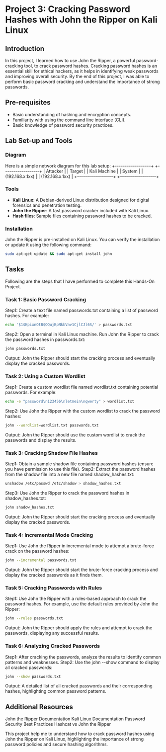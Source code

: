 # Project 3: Cracking Password Hashes with John the Ripper on Kali Linux

## Introduction
In this project, I learned how to use John the Ripper, a powerful password-cracking tool, to crack password hashes. Cracking password hashes is an essential skill for ethical hackers, as it helps in identifying weak passwords and improving overall security. By the end of this project, I was able to perform basic password cracking and understand the importance of strong passwords.

## Pre-requisites
- Basic understanding of hashing and encryption concepts.
- Familiarity with using the command line interface (CLI).
- Basic knowledge of password security practices.

## Lab Set-up and Tools

### Diagram
Here is a simple network diagram for this lab setup:
+------------------+ +------------------+
| Attacker | | Target |
| Kali Machine | | System |
| (192.168.x.1xx) | | (192.168.x.1xx) |
+------------------+ +------------------+

### Tools
- **Kali Linux**: A Debian-derived Linux distribution designed for digital forensics and penetration testing.
- **John the Ripper**: A fast password cracker included with Kali Linux.
- **Hash files**: Sample files containing password hashes to be cracked.

### Installation
John the Ripper is pre-installed on Kali Linux. You can verify the installation or update it using the following command:
```sh
sudo apt-get update && sudo apt-get install john
```

## Tasks

Following are the steps that I have performed to complete this Hands-On Project.
### Task 1: Basic Password Cracking

Step1: Create a text file named passwords.txt containing a list of password hashes. For example:
```sh
echo '$1$KpixnOtB$QQujBpNkbVnv1CjlCJl6S/' > passwords.txt
```
Step2: Open a terminal in Kali Linux machine.
Run John the Ripper to crack the password hashes in passwords.txt:
```sh
john passwords.txt
```
Output: John the Ripper should start the cracking process and eventually display the cracked passwords.

### Task 2: Using a Custom Wordlist

Step1: Create a custom wordlist file named wordlist.txt containing potential passwords. For example:
```sh
echo -e "password\n123456\nletmein\nqwerty" > wordlist.txt
```
Step2: Use John the Ripper with the custom wordlist to crack the password hashes:
```sh
john --wordlist=wordlist.txt passwords.txt
```
Output: John the Ripper should use the custom wordlist to crack the passwords and display the results.

### Task 3: Cracking Shadow File Hashes

Step1: Obtain a sample shadow file containing password hashes (ensure you have permission to use this file).
Step2: Extract the password hashes from the shadow file into a new file named shadow_hashes.txt:
```sh
unshadow /etc/passwd /etc/shadow > shadow_hashes.txt
```

Step3: Use John the Ripper to crack the password hashes in shadow_hashes.txt:
```sh
john shadow_hashes.txt
```
Output: John the Ripper should start the cracking process and eventually display the cracked passwords.

### Task 4: Incremental Mode Cracking
Step1: Use John the Ripper in incremental mode to attempt a brute-force crack on the password hashes:
```sh
john --incremental passwords.txt
```
Output: John the Ripper should start the brute-force cracking process and display the cracked passwords as it finds them.

### Task 5: Cracking Passwords with Rules

Step1: Use John the Ripper with a rules-based approach to crack the password hashes. For example, use the default rules provided by John the Ripper:
```sh
john --rules passwords.txt
```
Output: John the Ripper should apply the rules and attempt to crack the passwords, displaying any successful results.

### Task 6: Analyzing Cracked Passwords

Step1: After cracking the passwords, analyze the results to identify common patterns and weaknesses.
Step2: Use the john --show command to display all cracked passwords:
```sh
john --show passwords.txt
```
Output: A detailed list of all cracked passwords and their corresponding hashes, highlighting common password patterns.


## Additional Resources
John the Ripper Documentation
Kali Linux Documentation
Password Security Best Practices
Hashcat vs John the Ripper

This project help me to understand how to crack password hashes using John the Ripper on Kali Linux, highlighting the importance of strong password policies and secure hashing algorithms.



